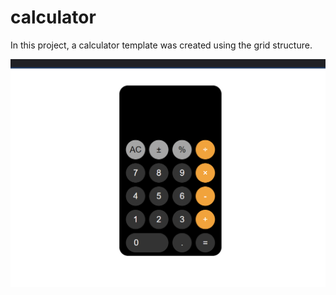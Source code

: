 # calculator <br>
In this project, a calculator template was created using the grid structure.

![](https://github.com/bedirhanerguven10/calculator/blob/master/calc-ss.PNG)
